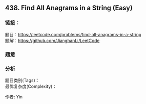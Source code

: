 ## 438. Find All Anagrams in a String (Easy)

### **链接**：
题目：https://leetcode.com/problems/find-all-anagrams-in-a-string  
题解：https://github.com/JianghanLi/LeetCode

### **题意**



### **分析**  
题目类别(Tags)：  
最优复杂度(Complexity)：  



作者: Yin
